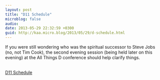 ```yaml
---
layout: post
title: "D11 Schedule"
microblog: false
audio: 
date: 2013-05-29 22:32:59 +0300
guid: http://kaa.micro.blog/2013/05/29/d-schedule.html
---
```

<p>If you were still wondering who was the spiritual successor to Steve Jobs (no, not Tim Cook), the second evening session (being held later on this evening) at the All Things D conference should help clarify things.</p><br /><a href='http://allthingsd.com/conferences/d/d11/schedule/'>D11 Schedule</a>
